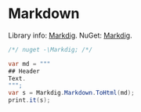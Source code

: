 # Markdown
Library info: <a href='https://github.com/xoofx/markdig'>Markdig</a>. NuGet: <u title='Paste the underlined text in menu -> Tools -> NuGet'>Markdig</u>.

```csharp
/*/ nuget -\Markdig; /*/

var md = """
## Header
Text.
""";
var s = Markdig.Markdown.ToHtml(md);
print.it(s);
```

